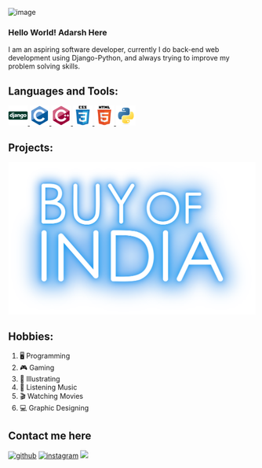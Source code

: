 
![image](https://i.ibb.co/ncz1P1Y/Pics-Art-07-23-07-12-46.jpg)
### Hello World! Adarsh Here
I am an aspiring software developer, currently I do back-end web development using Django-Python, and always trying to improve my problem solving skills.



## Languages and Tools:
<p align="left"> 

<a href="https://getbootstrap.com" target="_blank"> 
<img src="https://github.com/devicons/devicon/blob/master/icons/django/django-original.svg" alt="django" width="40" height="40"/> </a> 
<a href="https://www.cprogramming.com/" target="_blank"> <img src="https://raw.githubusercontent.com/devicons/devicon/master/icons/c/c-original.svg" alt="c" width="40" height="40"/> </a> <a href="https://www.w3schools.com/cpp/" target="_blank"> <img src="https://raw.githubusercontent.com/devicons/devicon/master/icons/cplusplus/cplusplus-original.svg" alt="cplusplus" width="40" height="40"/> </a> <a href="https://www.w3schools.com/css/" target="_blank"> <img src="https://raw.githubusercontent.com/devicons/devicon/master/icons/css3/css3-original-wordmark.svg" alt="css3" width="40" height="40"/> </a>
       <a href="https://www.w3.org/html/" target="_blank"> <img src="https://raw.githubusercontent.com/devicons/devicon/master/icons/html5/html5-original-wordmark.svg" alt="html5" width="40" height="40"/> </a><a href="https://www.python.org" target="_blank"> <img src="https://raw.githubusercontent.com/devicons/devicon/master/icons/python/python-original.svg" alt="python" width="40" height="40"/> </a>
</p>



## Projects:

![Buy Of India](https://github.com/CaptainAdarshh/BuyOfIndia/blob/master/logo.png)

## Hobbies:
1. 🖥️ Programming
2. 🎮 Gaming
3. 🎨 Illustrating
4. 🎵 Listening Music
5. 🎬 Watching Movies
6. 💻 Graphic Designing

## Contact me here
[<img src='https://cdn.jsdelivr.net/npm/simple-icons@3.0.1/icons/github.svg' alt='github' height='40'>](https://github.com/CaptainAdarshh) 
       [<img src='https://cdn.jsdelivr.net/npm/simple-icons@3.0.1/icons/instagram.svg' alt='instagram' height='40'>](https://www.instagram.com/captainadarshh/) 
       [<img src='https://cdn-icons-png.flaticon.com/512/60/60543.png' height='40'>](mailto:adarsh2001vg@gmail.com) 
              


